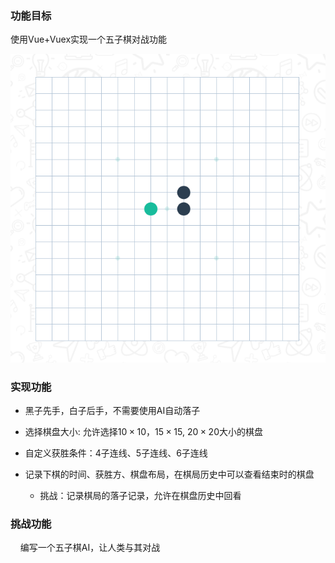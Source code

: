 ### 功能目标

使用Vue+Vuex实现一个五子棋对战功能

![board](./images/board.png)

### 实现功能

* 黑子先手，白子后手，不需要使用AI自动落子

* 选择棋盘大小: 允许选择$10\times10$，$15\times15$, $20\times20$大小的棋盘

* 自定义获胜条件：4子连线、5子连线、6子连线

* 记录下棋的时间、获胜方、棋盘布局，在棋局历史中可以查看结束时的棋盘
  
  * 挑战：记录棋局的落子记录，允许在棋盘历史中回看

### 挑战功能

    编写一个五子棋AI，让人类与其对战


